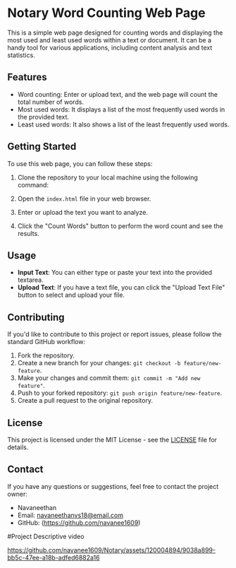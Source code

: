 # Notary Word Counting Web Page

This is a simple web page designed for counting words and displaying the most used and least used words within a text or document. It can be a handy tool for various applications, including content analysis and text statistics.

## Features

- Word counting: Enter or upload text, and the web page will count the total number of words.
- Most used words: It displays a list of the most frequently used words in the provided text.
- Least used words: It also shows a list of the least frequently used words.

## Getting Started

To use this web page, you can follow these steps:

1. Clone the repository to your local machine using the following command:

2. Open the `index.html` file in your web browser.

3. Enter or upload the text you want to analyze.

4. Click the "Count Words" button to perform the word count and see the results.

## Usage

- **Input Text**: You can either type or paste your text into the provided textarea.
- **Upload Text**: If you have a text file, you can click the "Upload Text File" button to select and upload your file.

## Contributing

If you'd like to contribute to this project or report issues, please follow the standard GitHub workflow:

1. Fork the repository.
2. Create a new branch for your changes: `git checkout -b feature/new-feature`.
3. Make your changes and commit them: `git commit -m "Add new feature"`.
4. Push to your forked repository: `git push origin feature/new-feature`.
5. Create a pull request to the original repository.

## License

This project is licensed under the MIT License - see the [LICENSE](LICENSE) file for details.

## Contact

If you have any questions or suggestions, feel free to contact the project owner:

- Navaneethan
- Email: navaneethanvs18@email.com
- GitHub: (https://github.com/navanee1609)

#Project Descriptive video



https://github.com/navanee1609/Notary/assets/120004894/9038a899-bb5c-47ee-a18b-adfed6882a16




